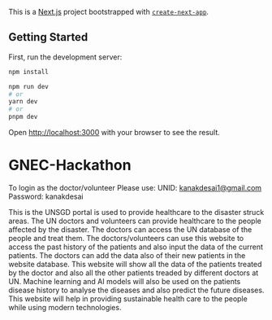 This is a [Next.js](https://nextjs.org/) project bootstrapped with [`create-next-app`](https://github.com/vercel/next.js/tree/canary/packages/create-next-app).

## Getting Started

First, run the development server:

```bash
npm install

npm run dev
# or
yarn dev
# or
pnpm dev
```

Open [http://localhost:3000](http://localhost:3000) with your browser to see the result.


# GNEC-Hackathon

To login as the doctor/volunteer 
Please use:
UNID: kanakdesai1@gmail.com
Password: kanakdesai

This is the UNSGD portal is used to provide healthcare to the disaster struck areas. The UN doctors and volunteers can provide healthcare to the people affected by the disaster. The doctors can access the UN database of the people and treat them. The doctors/volunteers can use this website to access the past history of the patients and also input the data of the current patients. The doctors can add the data also of their new patients in the website database. This website will show all the data of the patients treated by the doctor and also all the other patients treaded by different doctors at UN. Machine learning and AI models will also be used on the patients disease history to analyse the diseases and also predict the future diseases. This website will help in providing sustainable health care to the people while using modern technologies. 



